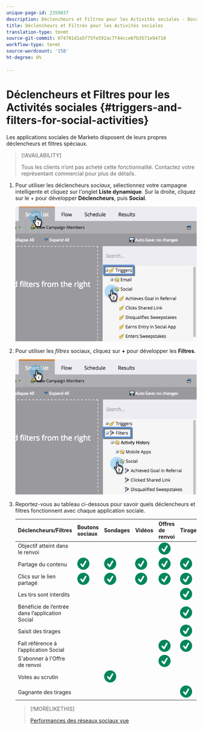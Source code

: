 ```yaml
---
unique-page-id: 2359837
description: Déclencheurs et Filtres pour les Activités sociales - Documentation sur le marketing - Documentation du produit
title: Déclencheurs et Filtres pour les Activités sociales
translation-type: tm+mt
source-git-commit: 074701d1a5f75fe592ac7f44cce6fb3571e94710
workflow-type: tm+mt
source-wordcount: '158'
ht-degree: 0%

---
```



# Déclencheurs et Filtres pour les Activités sociales {#triggers-and-filters-for-social-activities}

Les applications sociales de Marketo disposent de leurs propres déclencheurs et filtres spéciaux.

>[!AVAILABILITY]
>
>Tous les clients n’ont pas acheté cette fonctionnalité. Contactez votre représentant commercial pour plus de détails.

1. Pour utiliser les déclencheurs _sociaux_, sélectionnez votre campagne intelligente et cliquez sur l&#39;onglet **Liste dynamique**. Sur la droite, cliquez sur le + pour développer **Déclencheurs**, puis **Social**.

   ![](assets/image2015-4-23-11-22-39.png)

1. Pour utiliser les _filtres_ sociaux, cliquez sur **+** pour développer les **Filtres**.

   ![](assets/two-282-29.png)

1. Reportez-vous au tableau ci-dessous pour savoir quels déclencheurs et filtres fonctionnent avec chaque application sociale.

   | Déclencheurs/Filtres | Boutons sociaux | Sondages | Vidéos | Offres de renvoi | Tirage |
   |---|---|---|---|---|---|
   | Objectif atteint dans le renvoi |  |  |  | ![(coche)](assets/check.svg) |  |
   | Partage du contenu | ![(coche)](assets/check.svg) | ![(coche)](assets/check.svg) | ![(coche)](assets/check.svg) | ![(coche)](assets/check.svg) | ![(coche)](assets/check.svg) |
   | Clics sur le lien partagé | ![(coche)](assets/check.svg) | ![(coche)](assets/check.svg) | ![(coche)](assets/check.svg) | ![(coche)](assets/check.svg) | ![(coche)](assets/check.svg) |
   | Les tirs sont interdits |  |  |  |  | ![(coche)](assets/check.svg) |
   | Bénéficie de l’entrée dans l’application Social |  |  |  |  | ![(coche)](assets/check.svg) |
   | Saisit des tirages |  |  |  |  | ![(coche)](assets/check.svg) |
   | Fait référence à l’application Social |  |  |  | ![(coche)](assets/check.svg) | ![(coche)](assets/check.svg) |
   | S&#39;abonner à l&#39;Offre de renvoi |  |  |  | ![(coche)](assets/check.svg) |  |
   | Votes au scrutin |  | ![(coche)](assets/check.svg) |  |  |  |
   | Gagnante des tirages |  |  |  |  | ![(coche)](assets/check.svg) |

   >[!MORELIKETHIS]
   >
   >[Performances des réseaux sociaux vue](/help/marketo/product-docs/demand-generation/social/social-functions/view-social-performance.md)
